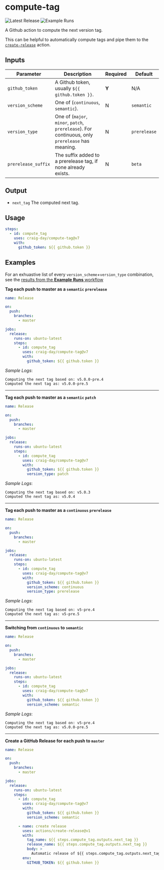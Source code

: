 # compute-tag

![Latest Release](https://img.shields.io/github/v/release/craig-day/compute-tag?label=Latest%20Release)
![Example Runs](https://github.com/craig-day/compute-tag/workflows/Example%20Runs/badge.svg)

A Github action to compute the next version tag.

This can be helpful to automatically compute tags and pipe them to the
[`create-release`](https://github.com/actions/create-release) action.

## Inputs

| Parameter           | Description                                                                                      | Required | Default      |
| ------------------- | ------------------------------------------------------------------------------------------------ | -------- | ------------ |
| `github_token`      | A Github token, usually `${{ github.token }}`.                                                   | **Y**    | N/A          |
| `version_scheme`    | One of (`continuous`, `semantic`).                                                               | N        | `semantic`   |
| `version_type`      | One of (`major`, `minor`, `patch`, `prerelease`). For continuous, only `prerelease` has meaning. | N        | `prerelease` |
| `prerelease_suffix` | The suffix added to a prerelease tag, if none already exists.                                    | N        | `beta`       |

## Output

- `next_tag` The computed next tag.

## Usage

```yaml
steps:
  - id: compute_tag
    uses: craig-day/compute-tag@v7
    with:
      github_token: ${{ github.token }}
```

## Examples

For an exhuastive list of every `version_scheme`+`version_type` combination, see the
[results from the **Example Runs** workflow](https://github.com/craig-day/compute-tag/actions?query=workflow%3A%22Example+Runs%22)

**Tag each push to master as a `semantic` `prerelease`**

```yaml
name: Release

on:
  push:
    branches:
      - master

jobs:
  release:
    runs-on: ubuntu-latest
    steps:
      - id: compute_tag
        uses: craig-day/compute-tag@v7
        with:
          github_token: ${{ github.token }}
```

_Sample Logs_:

```
Computing the next tag based on: v5.0.0-pre.4
Computed the next tag as: v5.0.0-pre.5
```

---

**Tag each push to master as a `semantic` `patch`**

```yaml
name: Release

on:
  push:
    branches:
      - master

jobs:
  release:
    runs-on: ubuntu-latest
    steps:
      - id: compute_tag
        uses: craig-day/compute-tag@v7
        with:
          github_token: ${{ github.token }}
          version_type: patch
```

_Sample Logs_:

```
Computing the next tag based on: v5.0.3
Computed the next tag as: v5.0.4
```

---

**Tag each push to master as a `continuous` `prerelease`**

```yaml
name: Release

on:
  push:
    branches:
      - master

jobs:
  release:
    runs-on: ubuntu-latest
    steps:
      - id: compute_tag
        uses: craig-day/compute-tag@v7
        with:
          github_token: ${{ github.token }}
          version_scheme: continuous
          version_type: prerelease
```

_Sample Logs_:

```
Computing the next tag based on: v5-pre.4
Computed the next tag as: v5-pre.5
```

---

**Switching from `continuous` to `semantic`**

```yaml
name: Release

on:
  push:
    branches:
      - master

jobs:
  release:
    runs-on: ubuntu-latest
    steps:
      - id: compute_tag
        uses: craig-day/compute-tag@v7
        with:
          github_token: ${{ github.token }}
          version_scheme: semantic
```

_Sample Logs_:

```
Computing the next tag based on: v5-pre.4
Computed the next tag as: v5.0.0-pre.5
```

---

**Create a GitHub Release for each push to `master`**

```yaml
name: Release

on:
  push:
    branches:
      - master

jobs:
  release:
    runs-on: ubuntu-latest
    steps:
      - id: compute_tag
        uses: craig-day/compute-tag@v7
        with:
          github_token: ${{ github.token }}
          version_scheme: semantic

      - name: create release
        uses: actions/create-release@v1
        with:
          tag_name: ${{ steps.compute_tag.outputs.next_tag }}
          release_name: ${{ steps.compute_tag.outputs.next_tag }}
          body: >
            Automatic release of ${{ steps.compute_tag.outputs.next_tag }}
        env:
          GITHUB_TOKEN: ${{ github.token }}
```
